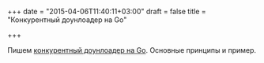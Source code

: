 +++
date = "2015-04-06T11:40:11+03:00"
draft = false
title = "Конкурентный доунлоадер на Go"

+++

<p>Пишем <a href="http://brianpfeil.com/concurrent-downloader-in-go/">конкурентный доунлоадер на Go</a>. Основные принципы и пример.</p>

